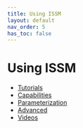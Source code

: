 ```yaml
---
title: Using ISSM
layout: default
nav_order: 5
has_toc: false
---
```


<h1>Using ISSM</h1>

- <a href="tutorials" target="_top">Tutorials</a>
- <a href="capabilities" target="_top">Capabilities</a>
- <a href="parameterization" target="_top">Parameterization</a>
- <a href="advanced" target="_top">Advanced</a>
- <a href="videos" target="_top">Videos</a>
